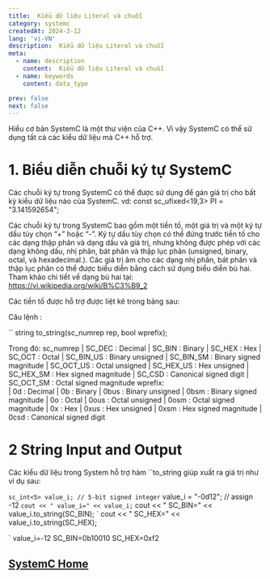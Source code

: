 ```yaml
---
title:  Kiểu dữ liệu Literal và chuỗi
category: systemc
createdAt: 2024-3-12
lang: 'vi-VN'
description:  Kiểu dữ liệu Literal và chuỗi
meta:
  - name: description
    content:  Kiểu dữ liệu Literal và chuỗi
  - name: keywords
    content: data_type

prev: false
next: false
---
```


Hiểu cơ bản SystemC là một thư viện của C++. Vì vậy SystemC có thể sữ dụng tất cả các kiểu dữ liệu mà C++ hỗ trợ. 

# 1. Biểu diễn chuỗi ký tự SystemC


Các chuỗi ký tự trong SystemC có thể được sử dụng để gán giá trị cho bất kỳ kiểu dữ liệu nào của SystemC.
vd: const sc_ufixed<19,3> PI = "3.141592654";

Các chuỗi ký tự trong SystemC bao gồm một tiền tố, một giá trị và một ký tự dấu tùy chọn “+” hoặc “-”.
Ký tự dấu tùy chọn có thể đứng trước tiền tố cho các dạng thập phân và dạng dấu và giá trị, nhưng không được phép với các dạng không dấu, nhị phân, bát phân và thập lục phân (unsigned, binary, octal, và hexadecimal.). 
Các giá trị âm cho các dạng nhị phân, bát phân và thập lục phân có thể được biểu diễn bằng cách sử dụng biểu diễn bù hai.
Tham khảo chi tiết về dạng bù hai tại: <https://vi.wikipedia.org/wiki/B%C3%B9_2>

Các tiền tố được hỗ trợ được liệt kê trong bảng sau:

Câu lệnh :

`` string to_string(sc_numrep rep, bool wprefix);

Trong đó: sc_numrep 
  | SC_DEC : Decimal 
  | SC_BIN : Binary
  | SC_HEX : Hex
  | SC_OCT : Octal
  | SC_BIN_US : Binary unsigned
  | SC_BIN_SM : Binary signed magnitude
  | SC_OCT_US : Octal unsigned
  | SC_HEX_US : Hex unsigned
  | SC_HEX_SM : Hex signed magnitude
  | SC_CSD : Canonical signed digit
  | SC_OCT_SM : Octal signed magnitude
wprefix:  
  | 0d : Decimal
  | 0b : Binary
  | 0bus : Binary unsigned
  | 0bsm : Binary signed magnitude
  | 0o : Octal
  | 0ous : Octal unsigned
  | 0osm : Octal signed magnitude
  | 0x : Hex
  | 0xus : Hex unsigned
  | 0xsm : Hex signed magnitude
  | 0csd : Canonical signed digit

# 2 String Input and Output

Các kiểu dữ liệu trong System hỗ trợ hàm ``to_string giúp xuất ra giá trị như ví dụ sau:

  ` sc_int<5> value_i; // 5-bit signed integer
  ` value_i = "-0d12"; // assign -12
  ` cout << " value_i=" << value_i;
  ` cout << " SC_BIN=" << value_i.to_string(SC_BIN);
  ` cout << " SC_HEX=" << value_i.to_string(SC_HEX);

  ` value_i=-12 SC_BIN=0b10010 SC_HEX=0xf2



## [SystemC Home](/danh-muc/systemc.md)
